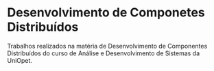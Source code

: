 # Desenvolvimento de Componetes Distribuídos

Trabalhos realizados na matéria de Desenvolvimento de Componentes Distribuídos do curso de Análise e Desenvolvimento de Sistemas da UniOpet.

